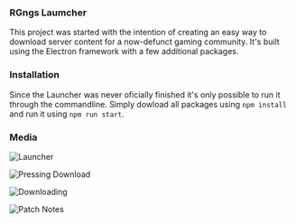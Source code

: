 ### RGngs Laumcher
This project was started with the intention of creating an easy way to download server content for a now-defunct gaming community. It's built using the Electron framework with a few additional packages. 

### Installation 
Since the Launcher was never oficially finished it's only possible to run it through the commandline. Simply dowload all packages using `npm install` and run it using `npm run start`. 

### Media 
![Launcher](https://api.saturdaysheroes.dev/img/QLbg0Dqujk.png)

![Pressing Download](https://api.saturdaysheroes.dev/img/ng8PZ7av1D.png)

![Downloading](https://api.saturdaysheroes.dev/img/cIEoHKPaBf.png)

![Patch Notes](https://api.saturdaysheroes.dev/img/az6Cn7s6C6.png)
